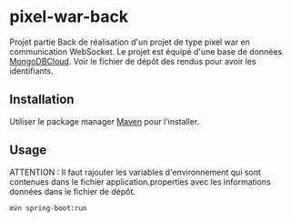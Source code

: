 # pixel-war-back

Projet partie Back de réalisation d'un projet de type pixel war en communication WebSocket. Le projet est équipé d'une base de données [MongoDBCloud](https://cloud.mongodb.com/v2/6527ab72855c952e21f17537#/overview).
Voir le fichier de dépôt des rendus pour avoir les identifiants.

## Installation

Utiliser le package manager [Maven](https://maven.apache.org/install.html) pour l'installer.

## Usage

ATTENTION : Il faut rajouter les variables d'environnement qui sont contenues dans le fichier application.properties avec les informations données dans le fichier de dépôt.

```maven
mvn spring-boot:run
```